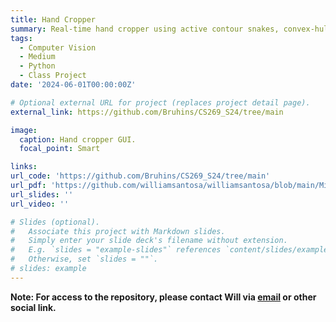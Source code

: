 ```yaml
---
title: Hand Cropper
summary: Real-time hand cropper using active contour snakes, convex-hull algorithm, and various other optimization techniques.
tags:
  - Computer Vision
  - Medium
  - Python
  - Class Project
date: '2024-06-01T00:00:00Z'

# Optional external URL for project (replaces project detail page).
external_link: https://github.com/Bruhins/CS269_S24/tree/main

image:
  caption: Hand cropper GUI.
  focal_point: Smart

links:
url_code: 'https://github.com/Bruhins/CS269_S24/tree/main'
url_pdf: 'https://github.com/williamsantosa/williamsantosa/blob/main/Misc/CS_269_S24_Report.pdf'
url_slides: ''
url_video: ''

# Slides (optional).
#   Associate this project with Markdown slides.
#   Simply enter your slide deck's filename without extension.
#   E.g. `slides = "example-slides"` references `content/slides/example-slides.md`.
#   Otherwise, set `slides = ""`.
# slides: example
---
```


**Note: For access to the repository, please contact Will via [email](mailto:williamwsantosa@gmail.com) or other social link.** 